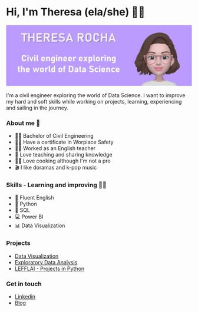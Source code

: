 # Hi, I'm Theresa (ela/she) 👋🙂

![GitHub Logo](GitHub3.jpg)

I'm a civil engineer exploring the world of Data Science. I want to improve my hard and soft skills while working on projects, learning, experiencing and sailing in the journey.

### About me 👩

- 👩‍🎓 Bachelor of Civil Engineering
- 👷‍♀️ Have a certificate in Worplace Safety
- 👩‍🏫 Worked as an English teacher
- 💖 Love teaching and sharing knowledge
- 👩‍🍳 Love cooking although I'm not a pro
- 🎬 I like doramas and k-pop music

### Skills - Learning and improving 👩‍💻

- 🗽 Fluent English
- 🐍 Python
- 📑 SQL
- 💻 Power BI
- 📊 Data Visualization

### Projects

- [Data Visualization](https://github.com/theresarocha/projetos_dashboards)
- [Exploratory Data Analysis](https://github.com/theresarocha/estudos_estatistica)
- [LEFFLAI - Projects in Python](https://github.com/theresarocha/estudos_LEFLAI_python)

### Get in touch 

- [Linkedin](https://www.linkedin.com/in/theresarocha/)
- [Blog](https://theresarocha.medium.com/)
